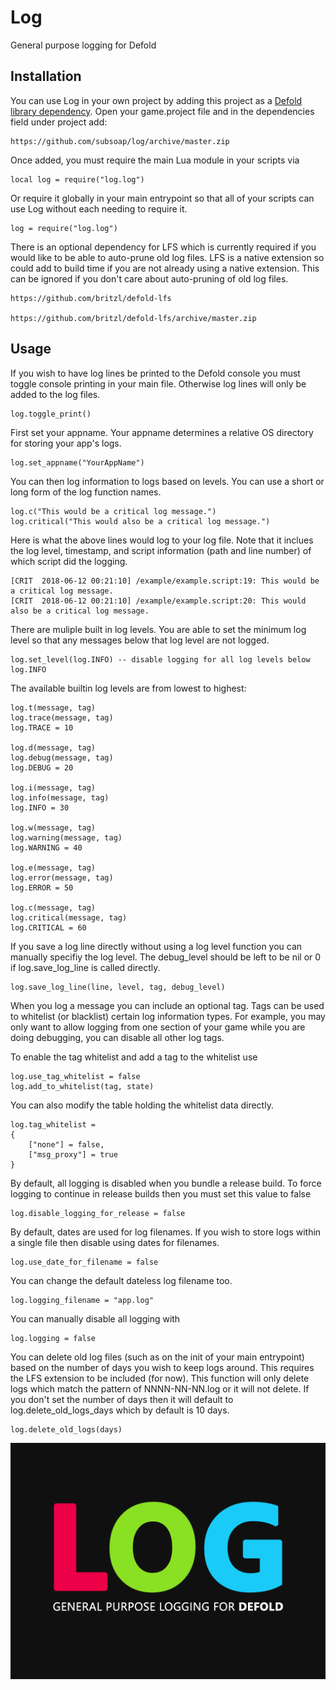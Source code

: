# Log
General purpose logging for Defold

## Installation
You can use Log in your own project by adding this project as a [Defold library dependency](http://www.defold.com/manuals/libraries/). Open your game.project file and in the dependencies field under project add:

	https://github.com/subsoap/log/archive/master.zip
  
Once added, you must require the main Lua module in your scripts via

```
local log = require("log.log")
```

Or require it globally in your main entrypoint so that all of your scripts can use Log without each needing to require it.

```
log = require("log.log")
```

There is an optional dependency for LFS which is currently required if you would like to be able to auto-prune old log files. LFS is a native extension so could add to build time if you are not already using a native extension. This can be ignored if you don't care about auto-pruning of old log files.

	https://github.com/britzl/defold-lfs

	https://github.com/britzl/defold-lfs/archive/master.zip

## Usage

If you wish to have log lines be printed to the Defold console you must toggle console printing in your main file. Otherwise log lines will only be added to the log files.

```
log.toggle_print()
```

First set your appname. Your appname determines a relative OS directory for storing your app's logs.

```
log.set_appname("YourAppName")
```

You can then log information to logs based on levels. You can use a short or long form of the log function names.

```
log.c("This would be a critical log message.")
log.critical("This would also be a critical log message.")
```

Here is what the above lines would log to your log file. Note that it inclues the log level, timestamp, and script information (path and line number) of which script did the logging.

```
[CRIT  2018-06-12 00:21:10] /example/example.script:19: This would be a critical log message.
[CRIT  2018-06-12 00:21:10] /example/example.script:20: This would also be a critical log message.
```

There are muliple built in log levels. You are able to set the minimum log level so that any messages below that log level are not logged.

```
log.set_level(log.INFO) -- disable logging for all log levels below log.INFO
```

The available builtin log levels are from lowest to highest:

```
log.t(message, tag)
log.trace(message, tag)
log.TRACE = 10

log.d(message, tag)
log.debug(message, tag)
log.DEBUG = 20

log.i(message, tag)
log.info(message, tag)
log.INFO = 30

log.w(message, tag)
log.warning(message, tag)
log.WARNING = 40

log.e(message, tag)
log.error(message, tag)
log.ERROR = 50

log.c(message, tag)
log.critical(message, tag)
log.CRITICAL = 60
```

If you save a log line directly without using a log level function you can manually specifiy the log level. The debug_level should be left to be nil or 0 if log.save_log_line is called directly.

```
log.save_log_line(line, level, tag, debug_level)
```

When you log a message you can include an optional tag. Tags can be used to whitelist (or blacklist) certain log information types. For example, you may only want to allow logging from one section of your game while you are doing debugging, you can disable all other log tags.

To enable the tag whitelist and add a tag to the whitelist use

```
log.use_tag_whitelist = false
log.add_to_whitelist(tag, state)
```

You can also modify the table holding the whitelist data directly.

```
log.tag_whitelist = 
{
	["none"] = false,
	["msg_proxy"] = true
}
```

By default, all logging is disabled when you bundle a release build. To force logging to continue in release builds then you must set this value to false

```
log.disable_logging_for_release = false
```

By default, dates are used for log filenames. If you wish to store logs within a single file then disable using dates for filenames.

```
log.use_date_for_filename = false
```

You can change the default dateless log filename too.

```
log.logging_filename = "app.log"
```

You can manually disable all logging with

```
log.logging = false
```

You can delete old log files (such as on the init of your main entrypoint) based on the number of days you wish to keep logs around. This requires the LFS extension to be included (for now). This function will only delete logs which match the pattern of NNNN-NN-NN.log or it will not delete. If you don't set the number of days then it will default to log.delete_old_logs_days which by default is 10 days.

```
log.delete_old_logs(days)
```

![Log](log_logo.png)
